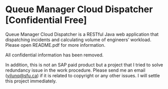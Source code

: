 # Queue Manager Cloud Dispatcher [Confidential Free]
Queue Manager Cloud Dispatcher is a RESTful Java web application that dispatching incidents and calculating volume of engineers’ workload. Please open README.pdf for more information.

All confidential information has been removed.

In addition, this is not an SAP paid product but a project that I tried to solve redundancy issue in the work procedure. Please send me an email (yilunq@sfu.ca) if it is related to copyright or any other issues. I will settle this project immediately. 
